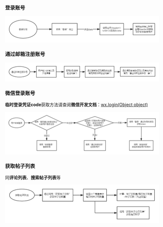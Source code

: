 ### 登录账号

![登录流程](/help/diagraming_登录账号.png)



### 通过邮箱注册账号

![通过邮箱注册账号流程](/help/diagraming_通过邮箱注册账号.png)



### 微信登录账号

**临时登录凭证code**获取方法请查阅**微信开发文档**：[wx.login(Object object)](https://developers.weixin.qq.com/miniprogram/dev/api/open-api/login/wx.login.html)

![微信登录流程](/help/diagraming_微信登录.png)



### 获取帖子列表

同**评论列表**、**搜索帖子列表**等

![获取帖子列表流程](/help/diagraming_获取帖子列表.png)

